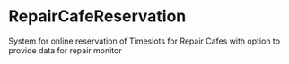 # RepairCafeReservation
System for online reservation of Timeslots for Repair Cafes with option to provide data for repair monitor
